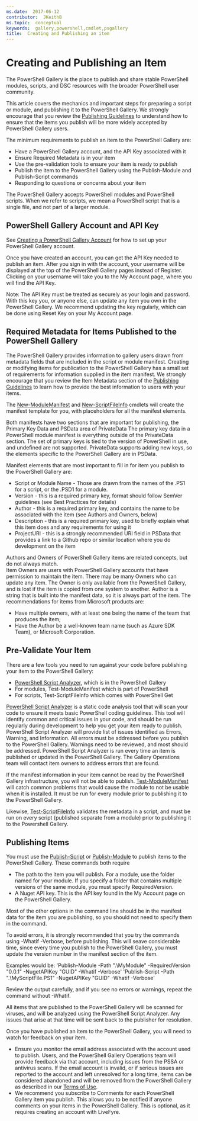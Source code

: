 ```yaml
---
ms.date:  2017-06-12
contributor:  JKeithB
ms.topic:  conceptual
keywords:  gallery,powershell,cmdlet,psgallery
title:  Creating and Publishing an item
---
```


# Creating and Publishing an Item 
The PowerShell Gallery is the place to publish and share stable PowerShell modules, scripts, 
and DSC resources with the broader PowerShell user community.    

This article covers the mechanics and important steps for preparing a script or module, and publishing it to the PowerShell Gallery.
We strongly encourage that you review the [Publishing Guidelines](https://msdn.microsoft.com/en-us/powershell/gallery/psgallery/psgallery-PublishingGuidelines) 
to understand how to ensure that the items you publish will be more widely accepted by PowerShell Gallery users. 

The minimum requirements to publish an item to the PowerShell Gallery are:

* Have a PowerShell Gallery account, and the API Key associated with it
* Ensure Required Metadata is in your item
* Use the pre-validation tools to ensure your item is ready to publish
* Publish the item to the PowerShell Gallery using the Publish-Module and Publish-Script commands
* Responding to questions or concerns about your item
 
The PowerShell Gallery accepts PowerShell modules and PowerShell scripts. 
When we refer to scripts, we mean a PowerShell script that is a single file, and not part of a larger module. 

## PowerShell Gallery Account and API Key
See [Creating a PowerShell Gallery Account](https://msdn.microsoft.com/en-us/powershell/gallery/psgallery/psgallery_creating_an_account) 
for how to set up your PowerShell Gallery account. 

Once you have created an account, you can get the API Key needed to publish an item.
After you sign in with the account, your username will be displayed at the top of the PowerShell Gallery pages instead of Register. 
Clicking on your username will take you to the My Account page, where you will find the API Key. 

Note: The API Key must be treated as securely as your login and password. 
With this key you, or anyone else, can update any item you own in the PowerShell Gallery. 
We recommend updating the key regularly, which can be done using Reset Key on your My Account page.

## Required Metadata for Items Published to the PowerShell Gallery

The PowerShell Gallery provides information to gallery users drawn from metadata fields that are included in the script or module manifest.
Creating or modifying items for publication to the PowerShell Gallery has a small set of requirements for information supplied in the item manifest. 
We strongly encourage that you review the Item Metadata section of the [Publishing Guidelines](https://msdn.microsoft.com/en-us/powershell/gallery/psgallery/psgallery-PublishingGuidelines) 
to learn how to provide the best information to users with your items. 

The [New-ModuleManifest](https://msdn.microsoft.com/en-us/powershell/gallery/psget/module/ModuleManifest-Reference) 
and [New-ScriptFileInfo](https://msdn.microsoft.com/en-us/powershell/gallery/psget/script/psget_new-scriptfileinfo) 
cmdlets will create the manifest template for you, with placeholders for all the manifest elements. 

Both manifests have two sections that are important for publishing, the Primary Key Data and PSData area of PrivateData
The primary key data in a PowerShell module manifest is everything outside of the PrivateData section. 
The set of primary keys is tied to the version of PowerShell in use, and undefined are not supported. 
PrivateData supports adding new keys, so the elements specific to the PowerShell Gallery are in PSData.


Manifest elements that are most important to fill in for item you publish to the PowerShell Gallery are:  

* Script or Module Name - Those are drawn from the names of the .PS1 for a script, or the .PSD1 for a module.
* Version - this is a required primary key, format should follow SemVer guidelines (see Best Practices for details)
* Author - this is a required primary key, and contains the name to be associated with the item (see Authors and Owners, below)
* Description - this is a required primary key, used to briefly explain what this item does and any requirements for using it
* ProjectURI - this is a strongly recommended URI field in PSData that provides a link to a Github repo or similar location where you do development on the item

Authors and Owners of PowerShell Gallery items are related concepts, but do not always match.  
Item Owners are users with PowerShell Gallery accounts that have permission to maintain the item. There may be many Owners who can update any item. 
The Owner is only available from the PowerShell Gallery, and is lost if the item is copied from one system to another. 
Author is a string that is built into the manifest data, so it is always part of the item. 
The recommendations for items from Microsoft products are:

* Have multiple owners, with at least one being the name of the team that produces the item; 
* Have the Author be a well-known team name (such as Azure SDK Team), or Microsoft Corporation.


## Pre-Validate Your Item

There are a few tools you need to run against your code before publishing your item to the PowerShell Gallery:

* [PowerShell Script Analyzer](https://www.powershellgallery.com/packages/PSScriptAnalyzer/), which is in the PowerShell Gallery
* For modules, Test-ModuleManifest which is part of PowerShell
* For scripts, Test-ScriptFileInfo which comes with PowerShell Get

[PowerShell Script Analyzer](https://www.powershellgallery.com/packages/PSScriptAnalyzer/) is a static code analysis tool that 
will scan your code to ensure it meets basic PowerShell coding guidelines. This tool will identify common and critical issues in your 
code, and should be run regularly during development to help you get your item ready to publish. 
PowerShell Script Analyzer will provide list of issues identified as Errors, Warning, and Information. 
All errors must be addressed before you publish to the PowerShell Gallery. Warnings need to be reviewed, and most should be addressed.
PowerShell Script Analyzer is run every time an item is published or updated in the PowerShell Gallery. 
The Gallery Operations team will contact item owners to address errors that are found. 

If the manifest information in your item cannot be read by the PowerShell Gallery infrastructure, you will not be able to publish. 
[Test-ModuleManifest](https://msdn.microsoft.com/en-us/powershell/reference/5.1/microsoft.powershell.core/test-modulemanifest) will 
catch common problems that would cause the module to not be usable when it is installed. It must be run for every module prior to publishing 
it to the PowerShell Gallery. 

Likewise, [Test-ScriptFileInfo](https://msdn.microsoft.com/en-us/powershell/gallery/psget/script/psget_test-scriptfileinfo) validates the 
metadata in a script, and must be run on every script (published separate from a module) prior to publishing it to the Powershell Gallery. 


## Publishing Items

You must use the [Publish-Script](https://msdn.microsoft.com/en-us/powershell/gallery/psget/script/psget_publish-script) or 
[Publish-Module](https://msdn.microsoft.com/en-us/powershell/gallery/psget/module/psget_publish-module) to publish items to the PowerShell Gallery.
These commands both require 

* The path to the item you will publish. For a module, use the folder named for your module. If you specify a folder that contains multiple versions of the same module, you must specify RequiredVersion.
* A Nuget API key. This is the API key found in the My Account page on the PowerShell Gallery.

Most of the other options in the command line should be in the manifest data for the item you are publishing, so you should not need to specify them in the command. 

To avoid errors, it is strongly recommended that you try the commands using -Whatif -Verbose, before publishing. 
This will seave considerable time, since every time you publish to the PowerShell Gallery, you must update the version number in the manifest section of the item. 

Examples would be:
'Publish-Module -Path ".\MyModule" -RequiredVersion "0.0.1" -NugetAPIKey "GUID" -Whatif -Verbose'
'Publish-Script -Path ".\MyScriptFile.PS1" -NugetAPIKey "GUID" -Whatif -Verbose'

Review the output carefully, and if you see no errors or warnings, repeat the command without -Whatif.

All items that are published to the PowerShell Gallery will be scanned for viruses, and will be analyzed using the PowerShell Script Analyzer. 
Any issues that arise at that time will be sent back to the publisher for resolution.  

Once you have published an item to the PowerShell Gallery, you will need to watch for feedback on your item.

* Ensure you monitor the email address associated with the account used to publish.
Users, and the PowerShell Gallery Operations team will provide feedback via that account, including issues from the PSSA or antivirus scans.
If the email account is invalid, or if serious issues are reported to the account and left unresolved for a long time, items can be considered abandoned and will be removed from the PowerShell Gallery as described in our [Terms of Use](https://www.powershellgallery.com/policies/Terms).  
* We recommend you subscribe to Comments for each PowerShell Gallery item you publish. 
This allows you to be notified if anyone comments on your items in the PowerShell Gallery. 
This is optional, as it requires creating an account with LiveFyre.     


